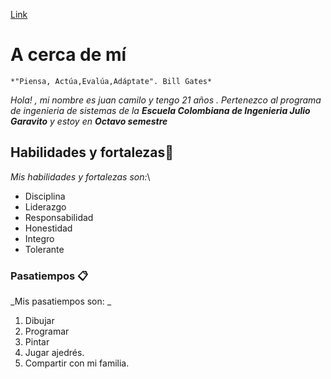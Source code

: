 [Link](\img\Escuela-Julio-Garavito.jpg)
# A cerca de mí
```
*"Piensa, Actúa,Evalúa,Adáptate". Bill Gates*
```
_Hola! , mi nombre es juan camilo y tengo 21 años . Pertenezco al programa de ingenieria de sistemas de la **Escuela Colombiana de Ingenieria Julio Garavito** y estoy en ***Octavo semestre***_

## Habilidades y fortalezas🚀

_Mis habilidades y fortalezas son:_\
* Disciplina
* Liderazgo
* Responsabilidad
* Honestidad
* Integro
* Tolerante

### Pasatiempos 📋

_Mis pasatiempos son:  _
1. Dibujar
2. Programar
3. Pintar
4. Jugar ajedrés.
5. Compartir con mi familia.